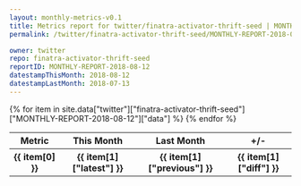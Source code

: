 ```yaml
---
layout: monthly-metrics-v0.1
title: Metrics report for twitter/finatra-activator-thrift-seed | MONTHLY-REPORT-2018-08-12 | 2018-08-12
permalink: /twitter/finatra-activator-thrift-seed/MONTHLY-REPORT-2018-08-12/

owner: twitter
repo: finatra-activator-thrift-seed
reportID: MONTHLY-REPORT-2018-08-12
datestampThisMonth: 2018-08-12
datestampLastMonth: 2018-07-13
---
```


<table style="width: 100%">
    <tr>
        <th>Metric</th>
        <th>This Month</th>
        <th>Last Month</th>
        <th>+/-</th>
    </tr>
    {% for item in site.data["twitter"]["finatra-activator-thrift-seed"]["MONTHLY-REPORT-2018-08-12"]["data"] %}
    <tr>
        <th>{{ item[0] }}</th>
        <th>{{ item[1]["latest"] }}</th>
        <th>{{ item[1]["previous"] }}</th>
        <th>{{ item[1]["diff"] }}</th>
    </tr>
    {% endfor %}
</table>
